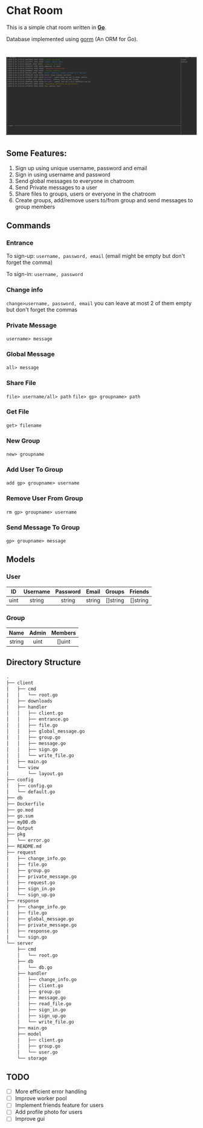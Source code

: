 # Chat Room
This is a simple chat room written in [**Go**](https://golang.org/).

Database implemented using [gorm](https://gorm.io/) (An ORM for Go).
# ![Chatroom Example App](Output.png)

## Some Features:
1. Sign up using unique username, password and email
2. Sign in using username and password
3. Send global messages to everyone in chatroom
4. Send Private messages to a user
5. Share files to groups, users or everyone in the chatroom
6. Create groups, add/remove users to/from group and send messages to group members  
 
## Commands
### Entrance
To sign-up: 
`username, password, email`
(email might be empty but don't forget the comma)

To sign-in: 
`username, password`
### Change info
`change>username, password, email` you can leave at most 2 of them empty but don't forget the commas
### Private Message
`username> message`
### Global Message
`all> message` 
### Share File
`file> username/all> path`
`file> gp> groupname> path`
### Get File
`get> filename`
### New Group
`new> groupname`
### Add User To Group
`add gp> groupname> username`
### Remove User From Group
`rm gp> groupname> username`
### Send Message To Group
`gp> groupname> message`

## Models

### User
|ID|Username|Password| Email | Groups |  Friends  |
|:----:|:----:|:---------:|:---------:|:---------:|:---------:|
|uint| string |  string |  string |  []string | []string     |

### Group
|  Name  | Admin | Members | 
|:----:|:---------:|:---------:|
| string |  uint |  []uint |

## Directory Structure
```
.
├── client
│   ├── cmd
│   │   └── root.go
│   ├── downloads
│   ├── handler
│   │   ├── client.go
│   │   ├── entrance.go
│   │   ├── file.go
│   │   ├── global_message.go
│   │   ├── group.go
│   │   ├── message.go
│   │   ├── sign.go
│   │   └── write_file.go
│   ├── main.go
│   └── view
│       └── layout.go
├── config
│   ├── config.go
│   └── default.go
├── db
├── Dockerfile
├── go.mod
├── go.sum
├── myDB.db
├── Output
├── pkg
│   └── error.go
├── README.md
├── request
│   ├── change_info.go
│   ├── file.go
│   ├── group.go
│   ├── private_message.go
│   ├── request.go
│   ├── sign_in.go
│   └── sign_up.go
├── response
│   ├── change_info.go
│   ├── file.go
│   ├── global_message.go
│   ├── private_message.go
│   ├── response.go
│   └── sign.go
└── server
    ├── cmd
    │   └── root.go
    ├── db
    │   └── db.go
    ├── handler
    │   ├── change_info.go
    │   ├── client.go
    │   ├── group.go
    │   ├── message.go
    │   ├── read_file.go
    │   ├── sign_in.go
    │   ├── sign_up.go
    │   └── write_file.go
    ├── main.go
    ├── model
    │   ├── client.go
    │   ├── group.go
    │   └── user.go
    └── storage
```

## TODO
- [ ] More efficient error handling
- [ ] Improve worker pool
- [ ] Implement friends feature for users
- [ ] Add profile photo for users
- [ ] Improve gui
